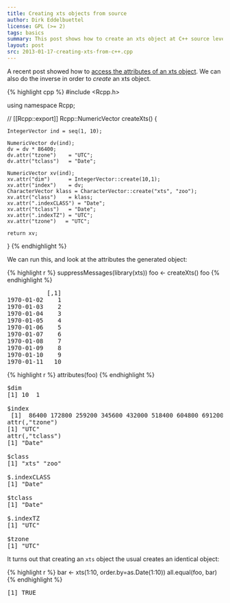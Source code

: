 ```yaml
---
title: Creating xts objects from source
author: Dirk Eddelbuettel
license: GPL (>= 2)
tags: basics 
summary: This post shows how to create an xts object at C++ source level
layout: post
src: 2013-01-17-creating-xts-from-c++.cpp
---
```

A recent post showed how to 
[access the attributes of an xts object](../getting-attributes-for-xts-example/). 
We can also do the inverse in order to _create_ an xts object.




{% highlight cpp %}
#include <Rcpp.h>

using namespace Rcpp;

// [[Rcpp::export]]
Rcpp::NumericVector createXts() {

    IntegerVector ind = seq(1, 10);

    NumericVector dv(ind);
    dv = dv * 86400;
    dv.attr("tzone")    = "UTC";
    dv.attr("tclass")   = "Date";

    NumericVector xv(ind);
    xv.attr("dim")      = IntegerVector::create(10,1);
    xv.attr("index")    = dv;
    CharacterVector klass = CharacterVector::create("xts", "zoo");
    xv.attr("class")    = klass;
    xv.attr(".indexCLASS") = "Date";
    xv.attr("tclass")   = "Date";
    xv.attr(".indexTZ") = "UTC";
    xv.attr("tzone")   = "UTC";
    
    return xv;

}
{% endhighlight %}


We can run this, and look at the attributes the generated object:

{% highlight r %}
suppressMessages(library(xts))
foo <- createXts() 
foo
{% endhighlight %}



<pre class="output">
           [,1]
1970-01-02    1
1970-01-03    2
1970-01-04    3
1970-01-05    4
1970-01-06    5
1970-01-07    6
1970-01-08    7
1970-01-09    8
1970-01-10    9
1970-01-11   10
</pre>



{% highlight r %}
attributes(foo)
{% endhighlight %}



<pre class="output">
$dim
[1] 10  1

$index
 [1]  86400 172800 259200 345600 432000 518400 604800 691200 777600 864000
attr(,"tzone")
[1] "UTC"
attr(,"tclass")
[1] "Date"

$class
[1] "xts" "zoo"

$.indexCLASS
[1] "Date"

$tclass
[1] "Date"

$.indexTZ
[1] "UTC"

$tzone
[1] "UTC"
</pre>


It turns out that creating an `xts` object the usual creates an identical object:

{% highlight r %}
bar <- xts(1:10, order.by=as.Date(1:10)) 
all.equal(foo, bar)
{% endhighlight %}



<pre class="output">
[1] TRUE
</pre>

